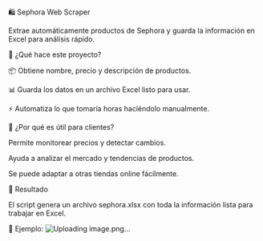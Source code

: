 🛍️ Sephora Web Scraper

Extrae automáticamente productos de Sephora y guarda la información en Excel para análisis rápido.

🚀 ¿Qué hace este proyecto?

📦 Obtiene nombre, precio y descripción de productos.

📊 Guarda los datos en un archivo Excel listo para usar.

⚡ Automatiza lo que tomaría horas haciéndolo manualmente.

🎯 ¿Por qué es útil para clientes?

Permite monitorear precios y detectar cambios.

Ayuda a analizar el mercado y tendencias de productos.

Se puede adaptar a otras tiendas online fácilmente.


📁 Resultado

El script genera un archivo sephora.xlsx con toda la información lista para trabajar en Excel.

📸 Ejemplo:
![Uploading image.png…]()

